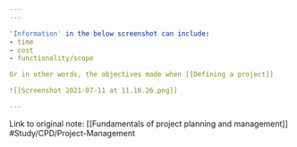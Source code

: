 ```yaml
---
---

'Information' in the below screenshot can include:
- time
- cost
- functionality/scope

Or in other words, the objectives made when [[Defining a project]]

![[Screenshot 2021-07-11 at 11.10.26.png]]

---
```

Link to original note:
[[Fundamentals of project planning and management]]
#Study/CPD/Project-Management 